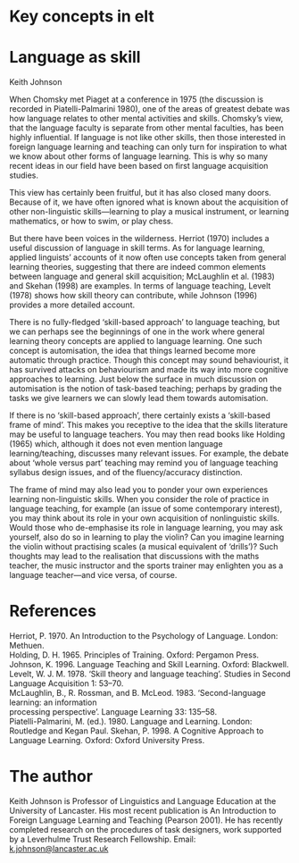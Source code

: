 # Key concepts in elt

# Language as skill

Keith Johnson

When Chomsky met Piaget at a conference in 1975 (the discussion is recorded in Piatelli-Palmarini 1980), one of the areas of greatest debate was how language relates to other mental activities and skills. Chomsky’s view, that the language faculty is separate from other mental faculties, has been highly influential. If language is not like other skills, then those interested in foreign language learning and teaching can only turn for inspiration to what we know about other forms of language learning. This is why so many recent ideas in our field have been based on first language acquisition studies.

This view has certainly been fruitful, but it has also closed many doors. Because of it, we have often ignored what is known about the acquisition of other non-linguistic skills—learning to play a musical instrument, or learning mathematics, or how to swim, or play chess.

But there have been voices in the wilderness. Herriot (1970) includes a useful discussion of language in skill terms. As for language learning, applied linguists’ accounts of it now often use concepts taken from general learning theories, suggesting that there are indeed common elements between language and general skill acquisition; McLaughlin et al. (1983) and Skehan (1998) are examples. In terms of language teaching, Levelt (1978) shows how skill theory can contribute, while Johnson (1996) provides a more detailed account.

There is no fully-fledged ‘skill-based approach’ to language teaching, but we can perhaps see the beginnings of one in the work where general learning theory concepts are applied to language learning. One such concept is automisation, the idea that things learned become more automatic through practice. Though this concept may sound behaviourist, it has survived attacks on behaviourism and made its way into more cognitive approaches to learning. Just below the surface in much discussion on automisation is the notion of task-based teaching; perhaps by grading the tasks we give learners we can slowly lead them towards automisation.

If there is no ‘skill-based approach’, there certainly exists a ‘skill-based frame of mind’. This makes you receptive to the idea that the skills literature may be useful to language teachers. You may then read books like Holding (1965) which, although it does not even mention language learning/teaching, discusses many relevant issues. For example, the debate about ‘whole versus part’ teaching may remind you of language teaching syllabus design issues, and of the fluency/accuracy distinction.

The frame of mind may also lead you to ponder your own experiences learning non-linguistic skills. When you consider the role of practice in language teaching, for example (an issue of some contemporary interest), you may think about its role in your own acquisition of nonlinguistic skills. Would those who de-emphasise its role in language learning, you may ask yourself, also do so in learning to play the violin? Can you imagine learning the violin without practising scales (a musical equivalent of ‘drills’)? Such thoughts may lead to the realisation that discussions with the maths teacher, the music instructor and the sports trainer may enlighten you as a language teacher—and vice versa, of course.

# References

Herriot, P. 1970. An Introduction to the Psychology of Language. London: Methuen.   
Holding, D. H. 1965. Principles of Training. Oxford: Pergamon Press.   
Johnson, K. 1996. Language Teaching and Skill Learning. Oxford: Blackwell.   
Levelt, W. J. M. 1978. ‘Skill theory and language teaching’. Studies in Second Language Acquisition 1: 53–70.   
McLaughlin, B., R. Rossman, and B. McLeod. 1983. ‘Second-language learning: an information  
processing perspective’. Language Learning 33: 135–58.   
Piatelli-Palmarini, M. (ed.). 1980. Language and Learning. London: Routledge and Kegan Paul. Skehan, P. 1998. A Cognitive Approach to Language Learning. Oxford: Oxford University Press.

# The author

Keith Johnson is Professor of Linguistics and Language Education at the University of Lancaster. His most recent publication is An Introduction to Foreign Language Learning and Teaching (Pearson 2001). He has recently completed research on the procedures of task designers, work supported by a Leverhulme Trust Research Fellowship. Email: k.johnson@lancaster.ac.uk